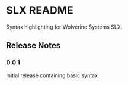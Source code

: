 # SLX README

Syntax highlighting for Wolverine Systems SLX.

## Release Notes

### 0.0.1

Initial release containing basic syntax
